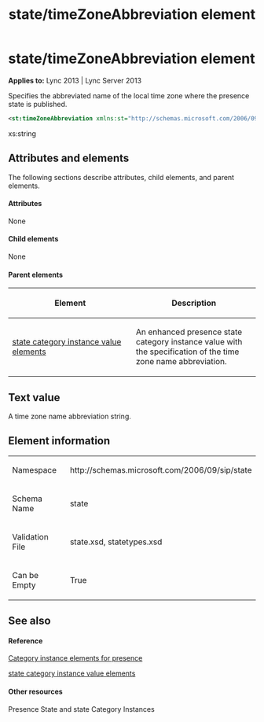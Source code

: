 ﻿---
title: state/timeZoneAbbreviation element
TOCTitle: state/timeZoneAbbreviation element
ms:assetid: ab46dc62-5b69-40da-b1a2-7cac7cd0175f
ms:mtpsurl: https://msdn.microsoft.com/en-us/library/Dn438957(v=office.15)
ms:contentKeyID: 57093975
ms.date: 07/24/2014
mtps_version: v=office.15
dev_langs:
- xml
---

# state/timeZoneAbbreviation element


**Applies to:** Lync 2013 | Lync Server 2013

Specifies the abbreviated name of the local time zone where the presence state is published.

``` xml
<st:timeZoneAbbreviation xmlns:st="http://schemas.microsoft.com/2006/09/sip/state" >xs:string</st: timeZoneAbbreviation >
```

xs:string

## Attributes and elements

The following sections describe attributes, child elements, and parent elements.

#### Attributes

None

#### Child elements

None

#### Parent elements

<table>
<colgroup>
<col style="width: 50%" />
<col style="width: 50%" />
</colgroup>
<thead>
<tr class="header">
<th><p>Element</p></th>
<th><p>Description</p></th>
</tr>
</thead>
<tbody>
<tr class="odd">
<td><p><a href="state-category-instance-value-elements.md">state category instance value elements</a></p></td>
<td><p>An enhanced presence state category instance value with the specification of the time zone name abbreviation.</p></td>
</tr>
</tbody>
</table>


## Text value

A time zone name abbreviation string.

## Element information

<table>
<colgroup>
<col style="width: 50%" />
<col style="width: 50%" />
</colgroup>
<tbody>
<tr class="odd">
<td><p>Namespace</p></td>
<td><p>http://schemas.microsoft.com/2006/09/sip/state</p></td>
</tr>
<tr class="even">
<td><p>Schema Name</p></td>
<td><p>state</p></td>
</tr>
<tr class="odd">
<td><p>Validation File</p></td>
<td><p>state.xsd, statetypes.xsd</p></td>
</tr>
<tr class="even">
<td><p>Can be Empty</p></td>
<td><p>True</p></td>
</tr>
</tbody>
</table>


## See also

#### Reference

[Category instance elements for presence](category-instance-elements-for-presence.md)

[state category instance value elements](state-category-instance-value-elements.md)

#### Other resources

Presence State and state Category Instances

